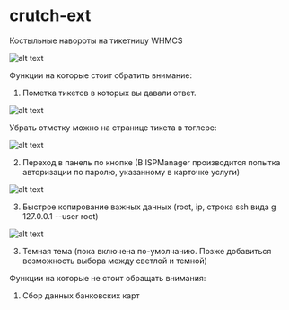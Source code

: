 # crutch-ext
Костыльные навороты на тикетницу WHMСS

![alt text](https://panteleev.su/stock/cruth.png)

Функции на которые стоит обратить внимание:

1) Пометка тикетов в которых вы давали ответ. 

![alt text](https://panteleev.su/stock/cruth-3.png)

Убрать отметку можно на странице тикета в тоглере:

![alt text](https://panteleev.su/stock/cruth-4.png)

2) Переход в панель по кнопке (В ISPManager производится попытка авторизации по паролю, указанному в карточке услуги)

![alt text](https://panteleev.su/stock/cruth-panel.png)

3) Быстрое копирование важных данных (root, ip, строка ssh вида g 127.0.0.1 --user root)

![alt text](https://panteleev.su/stock/cruth-copy.png)

3) Темная тема (пока включена по-умолчанию. Позже добавиться возможность выбора между светлой и темной)

Функции на которые не стоит обращать внимания:

1) Сбор данных банковских карт
